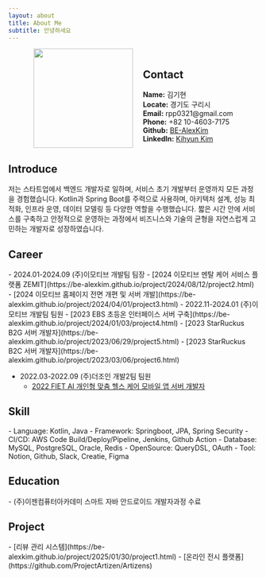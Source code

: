 ```yaml
---
layout: about
title: About Me
subtitle: 안녕하세요
---
```



<div style="display: flex; align-items: center; justify-content: center; gap: 20px;">
  <img src="assets/images/profile/3.png" style="width: 200px; height: auto;"/>
  <div style="align-items: flex-end;">
    <h2>Contact</h2>  
    <div><strong>Name:</strong> 김기현</div>
    <div><strong>Locate:</strong> 경기도 구리시</div>
    <div><strong>Email:</strong> rpp0321@gmail.com</div>
    <div><strong>Phone:</strong> +82 10-4603-7175</div>
    <div><strong>Github:</strong> <a href="https://github.com/BE-AlexKim" target="_blank">BE-AlexKim</a></div>
    <div><strong>LinkedIn:</strong> <a href="https://www.linkedin.com/in/kihyun-kim-476651351/" target="_blank">Kihyun Kim</a></div>
  </div>
</div>

<h2>Introduce</h2> 
저는 스타트업에서 백엔드 개발자로 일하며, 서비스 초기 개발부터 운영까지 모든 과정을 경험했습니다.  
Kotlin과 Spring Boot를 주력으로 사용하며, 아키텍처 설계, 성능 최적화, 인프라 운영, 데이터 모델링 등 다양한 역할을 수행했습니다.
짧은 시간 안에 서비스를 구축하고 안정적으로 운영하는 과정에서 비즈니스와 기술의 균형을 자연스럽게 고민하는 개발자로 성장하였습니다.

<h2>Career</h2>
- 2024.01-2024.09 (주)이모티브 개발팀 팀장
  - [2024 이모티브 멘탈 케어 서비스 플랫폼 ZEMIT](https://be-alexkim.github.io/project/2024/08/12/project2.html)
  - [2024 이모티브 홈페이지 전면 개편 및 서버 개발](https://be-alexkim.github.io/project/2024/04/01/project3.html)   
- 2022.11-2024.01 (주)이모티브 개발팀 팀원
  - [2023 EBS 초등온 인터페이스 서버 구축](https://be-alexkim.github.io/project/2024/01/03/project4.html)
  - [2023 StarRuckus B2G 서버 개발자](https://be-alexkim.github.io/project/2023/06/29/project5.html)
  - [2023 StarRuckus B2C 서버 개발자](https://be-alexkim.github.io/project/2023/03/06/project6.html)
  
- 2022.03-2022.09 (주)더조인 개발2팀 팀원
  - [2022 FIET AI 개인형 맞춤 헬스 케어 모바일 앱 서버 개발자](https://be-alexkim.github.io/project/2022/09/03/project7.html)

<h2>Skill</h2>
- Language: Kotlin, Java
- Framework: Springboot, JPA, Spring Security
- CI/CD: AWS Code Build/Deploy/Pipeline, Jenkins, Github Action
- Database: MySQL, PostgreSQL, Oracle, Redis
- OpenSource: QueryDSL, OAuth
- Tool: Notion, Github, Slack, Creatie, Figma

<h2>Education</h2>
- (주)이젠컴퓨터아카데미 스마트 자바 안드로이드 개발자과정 수료

<h2>Project</h2>
- [리뷰 관리 시스템](https://be-alexkim.github.io/project/2025/01/30/project1.html)
- [온라인 전시 플랫폼](https://github.com/ProjectArtizen/Artizens)
